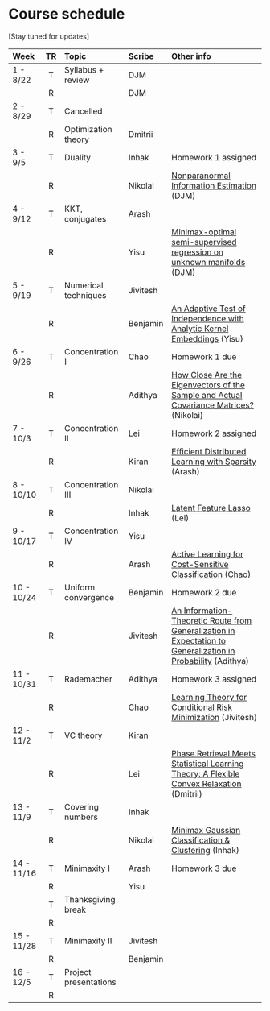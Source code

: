 # Course schedule

[Stay tuned for updates]

| Week | TR | Topic | Scribe | Other info |
|:------|:---:|:---|:---|:---|
|1 - 8/22  | T | Syllabus + review    | DJM | |
|        | R |                      | DJM |
|2 - 8/29  | T | Cancelled
|        | R |      Optimization theory  | Dmitrii |   
|3 - 9/5   | T | Duality            | Inhak | Homework 1 assigned |
|        | R |                      | Nikolai | [Nonparanormal Information Estimation](http://proceedings.mlr.press/v70/singh17a.html) (DJM) |
|4 - 9/12  | T | KKT, conjugates      | Arash | 
|        | R |                      | Yisu | [Minimax-optimal semi-supervised regression on unknown manifolds](http://proceedings.mlr.press/v54/moscovich17a.html) (DJM)|
|5 - 9/19  | T | Numerical techniques | Jivitesh | 
|        | R |                      | Benjamin | [An Adaptive Test of Independence with Analytic Kernel Embeddings](http://proceedings.mlr.press/v70/jitkrittum17a.html) (Yisu)|
|6 - 9/26  | T | Concentration I      | Chao | Homework 1 due
|        | R |                      | Adithya | [How Close Are the Eigenvectors of the Sample and Actual Covariance Matrices?](http://proceedings.mlr.press/v70/loukas17a.html) (Nikolai)|
|7 - 10/3  | T | Concentration II     | Lei | Homework 2 assigned |
|        | R |                      | Kiran| [Efficient Distributed Learning with Sparsity](http://proceedings.mlr.press/v70/wang17f.html) (Arash)
|8 - 10/10 | T | Concentration III    | Nikolai | 
|        | R |                      | Inhak | [Latent Feature Lasso](http://proceedings.mlr.press/v70/yen17a.html) (Lei) |
|9 - 10/17 | T | Concentration IV     | Yisu | 
|        | R |                      | Arash | [Active Learning for Cost-Sensitive Classification](http://proceedings.mlr.press/v70/krishnamurthy17a.html) (Chao) |
|10 - 10/24| T | Uniform convergence  | Benjamin | Homework 2 due
|        | R |                      | Jivitesh | [An Information-Theoretic Route from Generalization in Expectation to Generalization in Probability](http://proceedings.mlr.press/v54/alabdulmohsin17a.html) (Adithya) |
|11 - 10/31| T | Rademacher           | Adithya | Homework 3 assigned
|        | R |                      | Chao | [Learning Theory for Conditional Risk Minimization](http://proceedings.mlr.press/v54/zimin17a.html) (Jivitesh) |
|12 - 11/2 | T | VC theory            | Kiran |  |
|        | R |                      | Lei | [Phase Retrieval Meets Statistical Learning Theory: A Flexible Convex Relaxation](http://proceedings.mlr.press/v54/bahmani17a.html)  (Dmitrii) |
|13 - 11/9 | T | Covering numbers     | Inhak | 
|        | R |                      | Nikolai | [Minimax Gaussian Classification \& Clustering](http://proceedings.mlr.press/v54/li17a.html) (Inhak)|
|14 - 11/16| T | Minimaxity I         | Arash | Homework 3 due |
|        | R |                      | Yisu |  |
|        | T | Thanksgiving break   |
|        | R |
|15 - 11/28| T | Minimaxity II        | Jivitesh | 
|        | R |                      | Benjamin |  |
|16 - 12/5 | T | Project presentations
|        | R |                      
   
